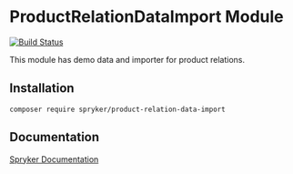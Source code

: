 # ProductRelationDataImport Module
[![Build Status](https://travis-ci.org/spryker/product-relation-data-import.svg)](https://travis-ci.org/spryker/product-relation-data-import)

This module has demo data and importer for product relations.

## Installation

```
composer require spryker/product-relation-data-import
```

## Documentation

[Spryker Documentation](https://documentation.spryker.com/module_guide/overview.htm)
